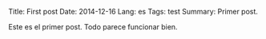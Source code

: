 Title: First post
Date: 2014-12-16
Lang: es
Tags: test
Summary: Primer post.

Este es el primer post. Todo parece funcionar bien.

